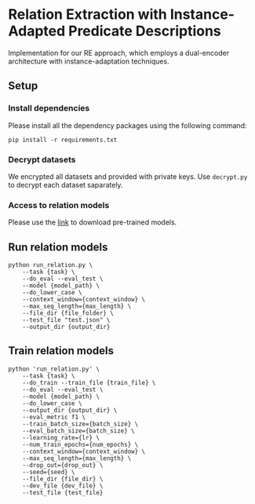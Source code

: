 # Relation Extraction with Instance-Adapted Predicate Descriptions

Implementation for our RE approach, which employs a dual-encoder architecture with instance-adaptation techniques.

## Setup

### Install dependencies
Please install all the dependency packages using the following command:
```
pip install -r requirements.txt
```

### Decrypt datasets
We encrypted all datasets and provided with private keys. Use `decrypt.py` to decrypt each dataset saparately.

### Access to relation models
Please use the [link](https://drive.google.com/drive/folders/1VIIQkCkuokjkg766PE-Pn_gpCMnBqy90?usp=share_link) to download pre-trained models.

## Run relation models

```
python run_relation.py \
    --task {task} \
    --do_eval --eval_test \
    --model {model_path} \
    --do_lower_case \
    --context_window={context_window} \
    --max_seq_length={max_length} \
    --file_dir {file_folder} \
    --test_file "test.json" \
    --output_dir {output_dir}
```

## Train relation models
```
python 'run_relation.py' \
    --task {task} \
    --do_train --train_file {train_file} \
    --do_eval --eval_test \
    --model {model_path} \
    --do_lower_case \
    --output_dir {output_dir} \
    --eval_metric f1 \
    --train_batch_size={batch_size} \
    --eval_batch_size={batch_size} \
    --learning_rate={lr} \
    --num_train_epochs={num_epochs} \
    --context_window={context_window} \
    --max_seq_length={max_length} \
    --drop_out={drop_out} \
    --seed={seed} \
    --file_dir {file_dir} \
    --dev_file {dev_file} \
    --test_file {test_file}
```
